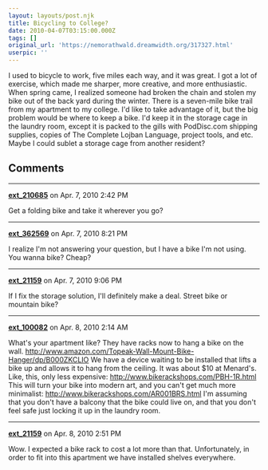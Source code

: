 ```yaml
---
layout: layouts/post.njk
title: Bicycling to College?
date: 2010-04-07T03:15:00.000Z
tags: []
original_url: 'https://nemorathwald.dreamwidth.org/317327.html'
userpic: ''
---
```

I used to bicycle to work, five miles each way, and it was great. I got a lot of exercise, which made me sharper, more creative, and more enthusiastic. When spring came, I realized someone had broken the chain and stolen my bike out of the back yard during the winter. There is a seven-mile bike trail from my apartment to my college. I'd like to take advantage of it, but the big problem would be where to keep a bike. I'd keep it in the storage cage in the laundry room, except it is packed to the gills with PodDisc.com shipping supplies, copies of The Complete Lojban Language, project tools, and etc. Maybe I could sublet a storage cage from another resident?

## Comments

---

**[ext_210685](https://www.dreamwidth.org/users/ext_210685)** on Apr. 7, 2010 2:42 PM

Get a folding bike and take it wherever you go?

---

**[ext_362569](https://www.dreamwidth.org/users/ext_362569)** on Apr. 7, 2010 8:21 PM

I realize I'm not answering your question, but I have a bike I'm not using. You wanna bike? Cheap?

---

**[ext_21159](https://www.dreamwidth.org/users/ext_21159)** on Apr. 7, 2010 9:06 PM

If I fix the storage solution, I'll definitely make a deal. Street bike or mountain bike?

---

**[ext_100082](https://www.dreamwidth.org/users/ext_100082)** on Apr. 8, 2010 2:14 AM

What's your apartment like? They have racks now to hang a bike on the wall. http://www.amazon.com/Topeak-Wall-Mount-Bike-Hanger/dp/B000ZKCLIO We have a device waiting to be installed that lifts a bike up and allows it to hang from the ceiling. It was about $10 at Menard's. Like, this, only less expensive: http://www.bikerackshops.com/PBH-1R.html This will turn your bike into modern art, and you can't get much more minimalist: http://www.bikerackshops.com/AR001BRS.html I'm assuming that you don't have a balcony that the bike could live on, and that you don't feel safe just locking it up in the laundry room.

---

**[ext_21159](https://www.dreamwidth.org/users/ext_21159)** on Apr. 8, 2010 2:51 PM

Wow. I expected a bike rack to cost a lot more than that. Unfortunately, in order to fit into this apartment we have installed shelves everywhere.
